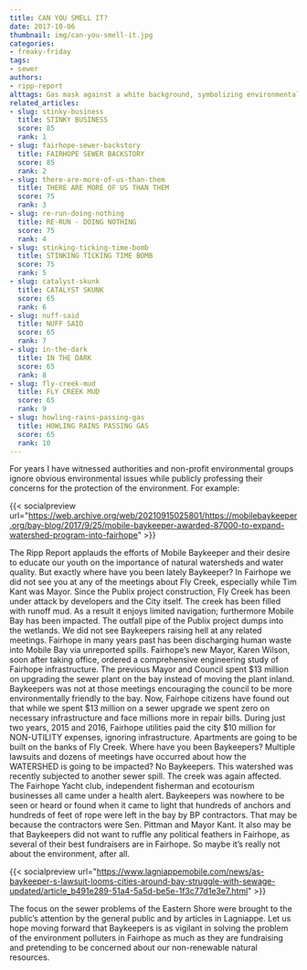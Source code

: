 ```yaml
---
title: CAN YOU SMELL IT?
date: 2017-10-06
thumbnail: img/can-you-smell-it.jpg
categories:
- freaky-friday
tags:
- sewer
authors:
- ripp-report
alttags: Gas mask against a white background, symbolizing environmental pollution concerns ignored by authorities
related_articles:
- slug: stinky-business
  title: STINKY BUSINESS
  score: 85
  rank: 1
- slug: fairhope-sewer-backstory
  title: FAIRHOPE SEWER BACKSTORY
  score: 85
  rank: 2
- slug: there-are-more-of-us-than-them
  title: THERE ARE MORE OF US THAN THEM
  score: 75
  rank: 3
- slug: re-run-doing-nothing
  title: RE-RUN - DOING NOTHING
  score: 75
  rank: 4
- slug: stinking-ticking-time-bomb
  title: STINKING TICKING TIME BOMB
  score: 75
  rank: 5
- slug: catalyst-skunk
  title: CATALYST SKUNK
  score: 65
  rank: 6
- slug: nuff-said
  title: NUFF SAID
  score: 65
  rank: 7
- slug: in-the-dark
  title: IN THE DARK
  score: 65
  rank: 8
- slug: fly-creek-mud
  title: FLY CREEK MUD
  score: 65
  rank: 9
- slug: howling-rains-passing-gas
  title: HOWLING RAINS PASSING GAS
  score: 65
  rank: 10
---
```

For years I have witnessed authorities and non-profit environmental groups ignore obvious environmental issues while publicly professing their concerns for the protection of the environment. For example:

{{< socialpreview url="https://web.archive.org/web/20210915025801/https://mobilebaykeeper.org/bay-blog/2017/9/25/mobile-baykeeper-awarded-87000-to-expand-watershed-program-into-fairhope" >}}

The Ripp Report applauds the efforts of Mobile Baykeeper and their desire to educate our youth on the importance of natural watersheds and water quality. But exactly where have you been lately Baykeeper? In Fairhope we did not see you at any of the meetings about Fly Creek, especially while Tim Kant was Mayor. Since the Publix project construction, Fly Creek has been under attack by developers and the City itself. The creek has been filled with runoff mud. As a result it enjoys limited navigation; furthermore Mobile Bay has been impacted. The outfall pipe of the Publix project dumps into the wetlands. We did not see Baykeepers raising hell at any related meetings. Fairhope in many years past has been discharging human waste into Mobile Bay via unreported spills. Fairhope’s new Mayor, Karen Wilson, soon after taking office, ordered a comprehensive engineering study of Fairhope infrastructure. The previous Mayor and Council spent $13 million on upgrading the sewer plant on the bay instead of moving the plant inland. Baykeepers was not at those meetings encouraging the council to be more environmentally friendly to the bay. Now, Fairhope citizens have found out that while we spent $13 million on a sewer upgrade we spent zero on necessary infrastructure and face millions more in repair bills. During just two years, 2015 and 2016, Fairhope utilities paid the city $10 million for NON-UTILITY expenses, ignoring infrastructure. Apartments are going to be built on the banks of Fly Creek. Where have you been Baykeepers? Multiple lawsuits and dozens of meetings have occurred about how the WATERSHED is going to be impacted? No Baykeepers. This watershed was recently subjected to another sewer spill. The creek was again affected. The Fairhope Yacht club, independent fisherman and ecotourism businesses all came under a health alert. Baykeepers was nowhere to be seen or heard or found when it came to light that hundreds of anchors and hundreds of feet of rope were left in the bay by BP contractors. That may be because the contractors were Sen. Pittman and Mayor Kant. It also may be that Baykeepers did not want to ruffle any political feathers in Fairhope, as several of their best fundraisers are in Fairhope. So maybe it’s really not about the environment, after all.

{{< socialpreview url="https://www.lagniappemobile.com/news/as-baykeeper-s-lawsuit-looms-cities-around-bay-struggle-with-sewage-updated/article_b491e289-51a4-5a5d-be5e-1f3c77d1e3e7.html" >}}

The focus on the sewer problems of the Eastern Shore were brought to the public’s attention by the general public and by articles in Lagniappe. Let us hope moving forward that Baykeepers is as vigilant in solving the problem of the environment polluters in Fairhope as much as they are fundraising and pretending to be concerned about our non-renewable natural resources.
